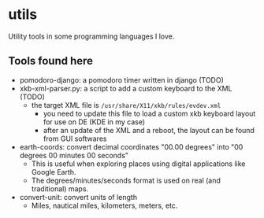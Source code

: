 # utils
Utility tools in some programming languages I love.

## Tools found here

- pomodoro-django: a pomodoro timer written in django (TODO)
- xkb-xml-parser.py: a script to add a custom keyboard to the XML (TODO)
  - the target XML file is `/usr/share/X11/xkb/rules/evdev.xml`
    - you need to update this file to load a custom xkb keyboard layout for use on DE (KDE in my case)
    - after an update of the XML and a reboot, the layout can be found from GUI softwares
- earth-coords: convert decimal coordinates "00.00 degrees" into "00 degrees 00 minutes 00 seconds"
  - This is useful when exploring places using digital applications like Google Earth.
  - The degrees/minutes/seconds format is used on real (and traditional) maps.
- convert-unit: convert units of length
  - Miles, nautical miles, kilometers, meters, etc.
